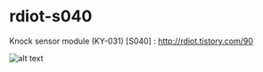 # rdiot-s040
Knock sensor module (KY-031) [S040] : http://rdiot.tistory.com/90

![alt text](http://cfile26.uf.tistory.com/image/216F183857D2276A2C2FF8)
